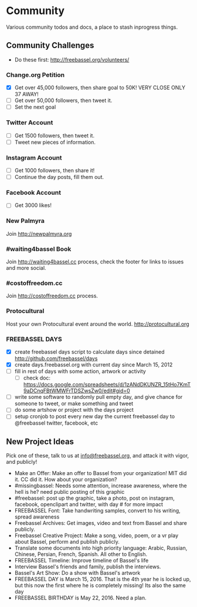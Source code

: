 # Community

Various community todos and docs, a place to stash inprogress things.

## Community Challenges

* Do these first: http://freebassel.org/volunteers/

### Change.org Petition

- [x] Get over 45,000 followers, then share goal to 50K! VERY CLOSE ONLY 37 AWAY!
- [ ] Get over 50,000 followers, then tweet it.
- [ ] Set the next goal

### Twitter Account

- [ ] Get 1500 followers, then tweet it.
- [ ] Tweet new pieces of information.

### Instagram Account

- [ ] Get 1000 followers, then share it!
- [ ] Continue the day posts, fill them out.

### Facebook Account

- [ ] Get 3000 likes!

### New Palmyra

Join http://newpalmyra.org

### #waiting4bassel Book

Join http://waiting4bassel.cc process, check the footer for links to issues and more social.

### #costoffreedom.cc

Join http://costoffreedom.cc process.

### Protocultural 

Host your own Protocultural event around the world. http://protocultural.org

### FREEBASSEL DAYS

- [x] create freebassel days script to calculate days since detained http://github.com/freebassel/days
- [x] create days.freebassel.org with current day since March 15, 2012
- [ ] fill in rest of days with some action, artwork or activity
  - [ ] check doc: https://docs.google.com/spreadsheets/d/1zANdDKUNZR_15tHo7KmT9aDCnqFBtWMWFrTDSZwsZw0/edit#gid=0
- [ ] write some software to randomly pull empty day, and give chance for someone to tweet, or make something and tweet
- [ ] do some artshow or project with the days project
- [ ] setup cronjob to post every new day the current freebassel day to @freebassel twitter, facebook, etc

## New Project Ideas

Pick one of these, talk to us at info@freebassel.org, and attack it with vigor, and publicly!

* Make an Offer: Make an offer to Bassel from your organization! MIT did it. CC did it. How about your organization?
* #missingbassel: Needs some attention, increase awareness, where the hell is he? need public posting of this graphic
* #freebassel: post up the graphic, take a photo, post on instagram, facebook, openclipart and twitter, with day # for more impact
* FREEBASSEL Font: Take handwriting samples, convert to his writing, spread awareness
* Freebassel Archives: Get images, video and text from Bassel and share publicly.
* Freebassel Creative Project: Make a song, video, poem, or a vr play about Bassel, perform and publish publicly.
* Translate some documents into high priority language: Arabic, Russian, Chinese, Persian, French, Spanish. All other to English.
* FREEBASSEL Timeline: Improve timeline of Bassel's life
* Interview Bassel's friends and family, publish the interviews.
* Bassel's Art Show: Do a show with Bassel's artwork
* FREEBASSEL DAY is March 15, 2016. That is the 4th year he is locked up, but this now the first where he is completely missing! Its also the same day 
* FREEBASSEL BIRTHDAY is May 22, 2016. Need a plan.




